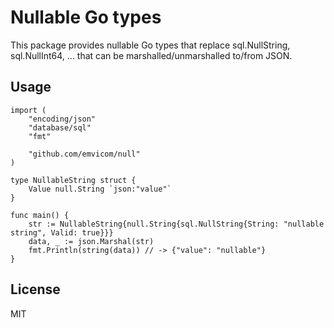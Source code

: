# Nullable Go types

This package provides nullable Go types that replace sql.NullString, sql.NullInt64, ... that can be marshalled/unmarshalled to/from JSON.

## Usage

```
import (
    "encoding/json"
    "database/sql"
    "fmt"

    "github.com/emvicom/null"
)

type NullableString struct {
    Value null.String `json:"value"`
}

func main() {
    str := NullableString{null.String{sql.NullString{String: "nullable string", Valid: true}}}
    data, _ := json.Marshal(str)
    fmt.Println(string(data)) // -> {"value": "nullable"}
}
```

## License

MIT
